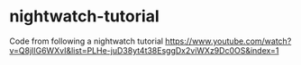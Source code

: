 # nightwatch-tutorial
Code from following a nightwatch tutorial https://www.youtube.com/watch?v=Q8jIlG6WXvI&list=PLHe-juD38yt4t38EsggDx2viWXz9Dc0OS&index=1
